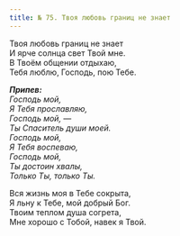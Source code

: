 ```yaml
---
title: № 75. Твоя любовь границ не знает
---
```


Твоя любовь границ не знает  
И ярче солнца свет Твой мне.  
В Твоём общении отдыхаю,  
Тебя люблю, Господь, пою Тебе. 

*__Припев:__  
Господь мой,  
Я Тебя прославляю,  
Господь мой, —  
Ты Спаситель души моей.  
Господь мой,  
Я Тебя воспеваю,  
Господь мой,  
Ты достоин хвалы,  
Только Ты, только Ты.*

Вся жизнь моя в Тебе сокрыта,  
Я льну к Тебе, мой добрый Бог.  
Твоим теплом душа согрета,  
Мне хорошо с Тобой, навек я Твой.
